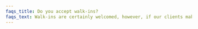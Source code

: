 ```yaml
---
faqs_title: Do you accept walk-ins?
faqs_text: Walk-ins are certainly welcomed, however, if our clients make appointments, it reduces the wait time in the barbershop.
---
```


